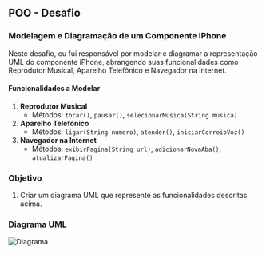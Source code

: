 ## POO - Desafio

### Modelagem e Diagramação de um Componente iPhone

Neste desafio, eu fui responsável por modelar e diagramar a representação UML do componente iPhone, abrangendo suas funcionalidades como Reprodutor Musical, Aparelho Telefônico e Navegador na Internet.

#### Funcionalidades a Modelar
1. **Reprodutor Musical**
   - Métodos: `tocar()`, `pausar()`, `selecionarMusica(String musica)`
2. **Aparelho Telefônico**
   - Métodos: `ligar(String numero)`, `atender()`, `iniciarCorreioVoz()`
3. **Navegador na Internet**
   - Métodos: `exibirPagina(String url)`, `adicionarNovaAba()`, `atualizarPagina()`

### Objetivo
1. Criar um diagrama UML que represente as funcionalidades descritas acima.

### Diagrama UML 

![Diagrama](https://github.com/user-attachments/assets/ea7eb4e3-13af-43fd-829b-0cee814a7bc5)
